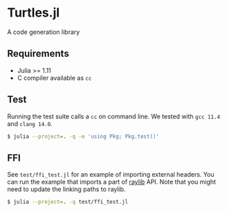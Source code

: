 # Turtles.jl
A code generation library

## Requirements

- Julia >= 1.11
- C compiler available as `cc`

## Test

Running the test suite calls a `cc` on command line.
We tested with `gcc 11.4` and `clang 14.0`.
```sh
$ julia --project=. -q -e 'using Pkg; Pkg.test()'
```

## FFI

See `test/ffi_test.jl` for an example of importing external headers.
You can run the example that imports a part of [raylib](https://github.com/raysan5/raylib) API.
Note that you might need to update the linking paths to raylib.
```sh
$ julia --project=. -q test/ffi_test.jl
```
